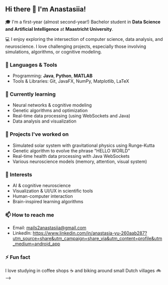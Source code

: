 ## Hi there 👋 I'm Anastasiia!

🎓 I'm a first-year (almost second-year!) Bachelor student in **Data Science and Artificial Intelligence** at **Maastricht University**.

💻 I enjoy exploring the intersection of computer science, data analysis, and neuroscience. I love challenging projects, especially those involving simulations, algorithms, or cognitive modeling.

### 🔧 Languages & Tools
- Programming: **Java**, **Python**, **MATLAB**
- Tools & Libraries: Git, JavaFX, NumPy, Matplotlib, LaTeX

### 🌱 Currently learning
- Neural networks & cognitive modeling
- Genetic algorithms and optimization
- Real-time data processing (using WebSockets and Java)
- Data analysis and visualization

### 🧠 Projects I've worked on
- Simulated solar system with gravitational physics using Runge-Kutta
- Genetic algorithm to evolve the phrase "HELLO WORLD"
- Real-time health data processing with Java WebSockets
- Various neuroscience models (memory, attention, visual system)

### 📌 Interests
- AI & cognitive neuroscience
- Visualization & UI/UX in scientific tools
- Human-computer interaction
- Brain-inspired learning algorithms

### 📫 How to reach me
- Email: mails2anastasiia@gmail.com
- LinkedIn: https://www.linkedin.com/in/anastasia-yu-260aab287?utm_source=share&utm_campaign=share_via&utm_content=profile&utm_medium=android_app


### ⚡ Fun fact
I love studying in coffee shops ☕ and biking around small Dutch villages 🚲
-->

